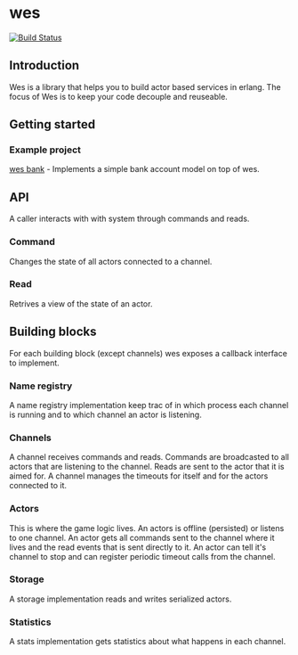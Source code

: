 # wes
[![Build Status](https://travis-ci.org/wooga/wes.png?branch=master)](https://travis-ci.org/wooga/wes)

## Introduction
Wes is a library that helps you to build actor based services in erlang.
The focus of Wes is to keep your code decouple and reuseable.

## Getting started

### Example project
[wes bank](https://github.com/anha0825/wes_bank) -
Implements a simple bank account model on top of wes.

## API
A caller interacts with with system through commands and reads.

### Command
Changes the state of all actors connected to a channel.

### Read
Retrives a view of the state of an actor.

## Building blocks
For each building block (except channels) wes exposes a callback interface
to implement.

### Name registry
A name registry implementation keep trac of in which process each channel is
running and to which channel an actor is listening.

### Channels
A channel receives commands and reads.
Commands are broadcasted to all actors that are listening to the channel.
Reads are sent to the actor that it is aimed for.
A channel manages the timeouts for itself and for the actors connected to it.

### Actors
This is where the game logic lives.
An actors is offline (persisted) or listens to one channel.
An actor gets all commands sent to the channel where it lives and
the read events that is sent directly to it.
An actor can tell it's channel to stop and can register periodic
timeout calls from the channel.

### Storage
A storage implementation reads and writes serialized actors.

### Statistics
A stats implementation gets statistics about what happens in each channel.
